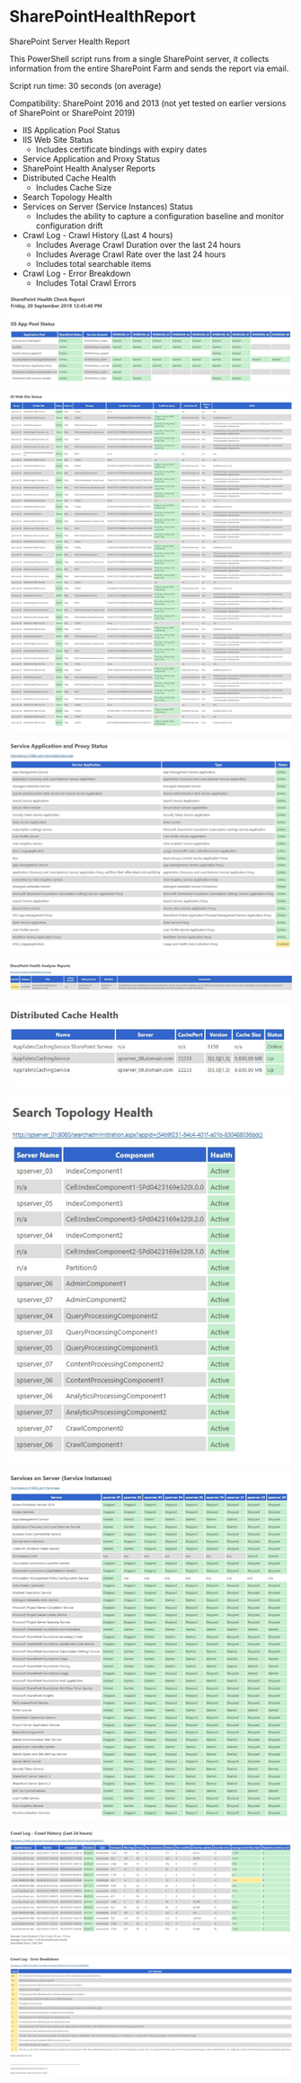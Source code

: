 # SharePointHealthReport
SharePoint Server Health Report

This PowerShell script runs from a single SharePoint server, it collects information from the entire SharePoint Farm and sends the report via email.

Script run time: 30 seconds (on average)

Compatibility: SharePoint 2016 and 2013 (not yet tested on earlier versions of SharePoint or SharePoint 2019)

- IIS Application Pool Status
- IIS Web Site Status
  - Includes certificate bindings with expiry dates
- Service Application and Proxy Status
- SharePoint Health Analyser Reports
- Distributed Cache Health
  - Includes Cache Size
- Search Topology Health
- Services on Server (Service Instances) Status
  - Includes the ability to capture a configuration baseline and monitor configuration drift
- Crawl Log - Crawl History (Last 4 hours)
  - Includes Average Crawl Duration over the last 24 hours
  - Includes Average Crawl Rate over the last 24 hours
  - Includes total searchable items
- Crawl Log - Error Breakdown
  - Includes Total Crawl Errors


![IIS App Pool Status](https://raw.githubusercontent.com/AussieDavo/SharePointHealthReport/master/_images/IIS%20App%20Pool%20Status.jpg)

![IIS Web Site Status](https://raw.githubusercontent.com/AussieDavo/SharePointHealthReport/master/_images/IIS%20Web%20Site%20Status.jpg)

![Service Application and Proxy Status](https://raw.githubusercontent.com/AussieDavo/SharePointHealthReport/master/_images/Service%20Application%20and%20Proxy%20Status.jpg)

![SharePoint Health Analyser Reports](https://raw.githubusercontent.com/AussieDavo/SharePointHealthReport/master/_images/SharePoint%20Health%20Analyser%20Reports.jpg)

![Distributed Cache Health](https://raw.githubusercontent.com/AussieDavo/SharePointHealthReport/master/_images/Distributed%20Cache%20Health.jpg)

![Search Topology Health](https://raw.githubusercontent.com/AussieDavo/SharePointHealthReport/master/_images/Search%20Topology%20Health.jpg)

![Services on Server - Service Instances](https://raw.githubusercontent.com/AussieDavo/SharePointHealthReport/master/_images/Services%20on%20Server%20-%20Service%20Instances.jpg)

![Crawl Log - Crawl History - Last 24 hours](https://raw.githubusercontent.com/AussieDavo/SharePointHealthReport/master/_images/Crawl%20Log%20-%20Crawl%20History%20-%20Last%2024%20hours.jpg)

![Crawl Log - Error Breakdown](https://raw.githubusercontent.com/AussieDavo/SharePointHealthReport/master/_images/Crawl%20Log%20-%20Error%20Breakdown.jpg)


